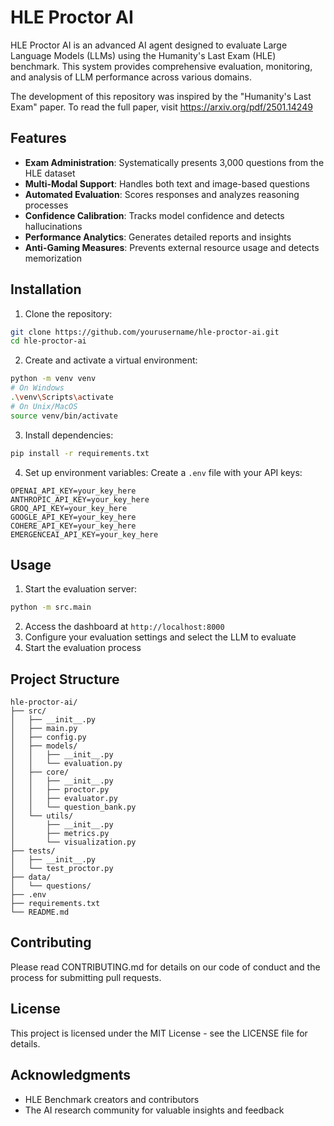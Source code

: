 # HLE Proctor AI

HLE Proctor AI is an advanced AI agent designed to evaluate Large Language Models (LLMs) using the Humanity's Last Exam (HLE) benchmark. This system provides comprehensive evaluation, monitoring, and analysis of LLM performance across various domains.

The development of this repository was inspired by the "Humanity's Last Exam" paper. To read the full paper, visit https://arxiv.org/pdf/2501.14249

## Features

- **Exam Administration**: Systematically presents 3,000 questions from the HLE dataset
- **Multi-Modal Support**: Handles both text and image-based questions
- **Automated Evaluation**: Scores responses and analyzes reasoning processes
- **Confidence Calibration**: Tracks model confidence and detects hallucinations
- **Performance Analytics**: Generates detailed reports and insights
- **Anti-Gaming Measures**: Prevents external resource usage and detects memorization

## Installation

1. Clone the repository:

```bash
git clone https://github.com/yourusername/hle-proctor-ai.git
cd hle-proctor-ai
```

2. Create and activate a virtual environment:

```bash
python -m venv venv
# On Windows
.\venv\Scripts\activate
# On Unix/MacOS
source venv/bin/activate
```

3. Install dependencies:

```bash
pip install -r requirements.txt
```

4. Set up environment variables:
   Create a `.env` file with your API keys:

```
OPENAI_API_KEY=your_key_here
ANTHROPIC_API_KEY=your_key_here
GROQ_API_KEY=your_key_here
GOOGLE_API_KEY=your_key_here
COHERE_API_KEY=your_key_here
EMERGENCEAI_API_KEY=your_key_here
```

## Usage

1. Start the evaluation server:

```bash
python -m src.main
```

2. Access the dashboard at `http://localhost:8000`
3. Configure your evaluation settings and select the LLM to evaluate
4. Start the evaluation process

## Project Structure

```
hle-proctor-ai/
├── src/
│   ├── __init__.py
│   ├── main.py
│   ├── config.py
│   ├── models/
│   │   ├── __init__.py
│   │   └── evaluation.py
│   ├── core/
│   │   ├── __init__.py
│   │   ├── proctor.py
│   │   ├── evaluator.py
│   │   └── question_bank.py
│   └── utils/
│       ├── __init__.py
│       ├── metrics.py
│       └── visualization.py
├── tests/
│   ├── __init__.py
│   └── test_proctor.py
├── data/
│   └── questions/
├── .env
├── requirements.txt
└── README.md
```

## Contributing

Please read CONTRIBUTING.md for details on our code of conduct and the process for submitting pull requests.

## License

This project is licensed under the MIT License - see the LICENSE file for details.

## Acknowledgments

- HLE Benchmark creators and contributors
- The AI research community for valuable insights and feedback
